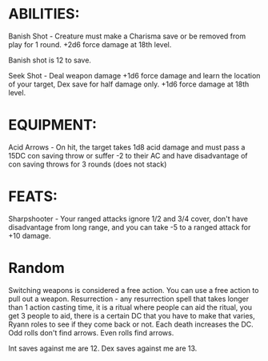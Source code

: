 # ABILITIES:

Banish Shot - Creature must make a Charisma save or be removed from play for 1 round. +2d6 force damage at 18th level. 

Banish shot is 12 to save. 

Seek Shot - Deal weapon damage +1d6 force damage and learn the location of your target, Dex save for half damage only. +1d6 force damage at 18th level.

# EQUIPMENT:

Acid Arrows - On hit, the target takes 1d8 acid damage and must pass a 15DC con saving throw or suffer -2 to their AC and have disadvantage of con saving throws for 3 rounds (does not stack)

# FEATS:

Sharpshooter - Your ranged attacks ignore 1/2 and 3/4 cover, don't have disadvantage from long range, and you can take -5 to a ranged attack for +10 damage. 


# Random

Switching weapons is considered a free action. 
You can use a free action to pull out a weapon.
Resurrection - any resurrection spell that takes longer than 1 action casting time, it is a ritual where people can aid the ritual, you get 3 people to aid, there is a certain DC that you have to make that varies, Ryann roles to see if they come back or not. Each death increases the DC. 
Odd rolls don't find arrows. Even rolls find arrows. 

Int saves against me are 12. 
Dex saves against me are 13. 